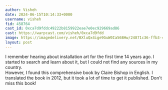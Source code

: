 ```yaml
---
author: Visheh
date: 2024-06-15T10:14:33+0000
username: visheh
fid: 458764
cast_id: 0xca7d9fddc49222b8159922eae7e0ec929669ad86
cast: https://warpcast.com/visheh/0xca7d9fdd
image: https://imagedelivery.net/BXluQx4ige9GuW0Ia56BHw/24871c36-ffb3-4881-0f5c-79fa34c0bd00/original
layout: post
---
```

I remember hearing about installation art for the first time 14 years ago. I started to search and learn about it, but I could not find any sources in my country.   
However, I found this comprehensive book by Claire Bishop in English. I translated the book in 2012, but it took a lot of time to get it published. Don't miss this book!  

<img src='https://imagedelivery.net/BXluQx4ige9GuW0Ia56BHw/24871c36-ffb3-4881-0f5c-79fa34c0bd00/original' alt='' referrerpolicy='no-referrer'/>